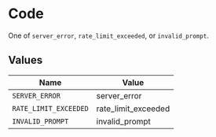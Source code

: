 # Code

One of `server_error`, `rate_limit_exceeded`, or `invalid_prompt`.


## Values

| Name                  | Value                 |
| --------------------- | --------------------- |
| `SERVER_ERROR`        | server_error          |
| `RATE_LIMIT_EXCEEDED` | rate_limit_exceeded   |
| `INVALID_PROMPT`      | invalid_prompt        |